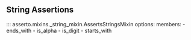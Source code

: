 ## String Assertions


::: asserto.mixins._string_mixin.AssertsStringsMixin
    options:
        members:
            - ends_with
            - is_alpha
            - is_digit
            - starts_with
